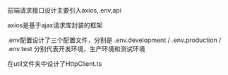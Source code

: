 前端请求接口设计主要引入axios,.env,api

axios是基于ajax请求库封装的框架

.env配置设计了三个配置文件，分别是 .env.development / .env.production / .env.test 分别代表开发环境，生产环境和测试环境

在util文件夹中设计了HttpClient.ts  
